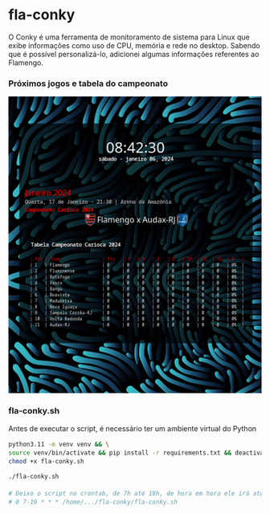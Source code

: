 # fla-conky

O Conky é uma ferramenta de monitoramento de sistema para Linux que exibe informações como uso de CPU, memória e rede no desktop.
Sabendo que é possível personalizá-lo, adicionei algumas informações referentes ao Flamengo.

### Próximos jogos e tabela do campeonato
<img src="fla-conky.png" />

### fla-conky.sh
Antes de executar o script, é necessário ter um ambiente virtual do Python
```bash 
python3.11 -m venv venv && \
source venv/bin/activate && pip install -r requirements.txt && deactivate && \
chmod +x fla-conky.sh
```

```bash
./fla-conky.sh

# Deixo o script no crontab, de 7h até 19h, de hora em hora ele irá atualizar.
# 0 7-19 * * * /home/.../fla-conky/fla-conky.sh
```
